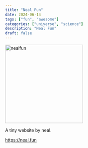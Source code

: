 ```yaml
---
title: "Neal Fun"
date: 2024-06-14
tags: ["fun", "awesome"]
categories: ["universe", "science"]
description: "Neal Fun"
draft: false
---
```


<img src="https://neal.fun/general/logo.svg" alt="nealfun" width="250" height="250">

A tiny website by neal.

https://neal.fun
